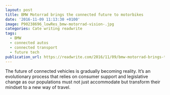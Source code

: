 ```yaml
---
layout: post
title: BMW Motorrad brings the connected future to motorbikes
date: '2016-11-09 11:13:30 +0100'
image: P90238696_lowRes_bmw-motorrad-vision-.jpg
categories: Cate writing readwrite
tags:
  - BMW
  - connected autos
  - connected transport
  - future tech
publication_url: https://readwrite.com/2016/11/09/bmw-motorrad-brings-the-connected-future-to-motorbikes-tl4/
---
```

The future of connected vehicles is gradually becoming reality. It’s an evolutionary process that relies on consumer support and legislative change as our populations must not just accommodate but transform their mindset to a new way of travel.
